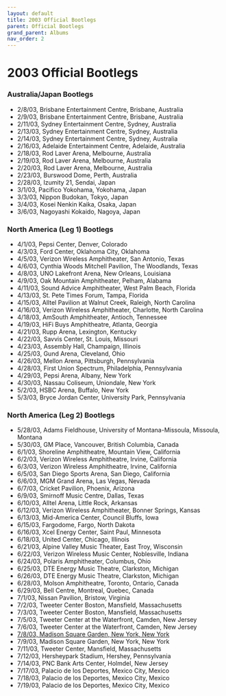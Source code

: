 ```yaml
---
layout: default
title: 2003 Official Bootlegs
parent: Official Bootlegs
grand_parent: Albums
nav_order: 2
---
```


# 2003 Official Bootlegs

### Australia/Japan Bootlegs

- 2/8/03, Brisbane Entertainment Centre, Brisbane, Australia
- 2/9/03, Brisbane Entertainment Centre, Brisbane, Australia
- 2/11/03, Sydney Entertainment Centre, Sydney, Australia
- 2/13/03, Sydney Entertainment Centre, Sydney, Australia
- 2/14/03, Sydney Entertainment Centre, Sydney, Australia
- 2/16/03, Adelaide Entertainment Centre, Adelaide, Australia
- 2/18/03, Rod Laver Arena, Melbourne, Australia
- 2/19/03, Rod Laver Arena, Melbourne, Australia
- 2/20/03, Rod Laver Arena, Melbourne, Australia
- 2/23/03, Burswood Dome, Perth, Australia
- 2/28/03, Izumity 21, Sendai, Japan
- 3/1/03, Pacifico Yokohama, Yokohama, Japan
- 3/3/03, Nippon Budokan, Tokyo, Japan
- 3/4/03, Kosei Nenkin Kaika, Osaka, Japan
- 3/6/03, Nagoyashi Kokaido, Nagoya, Japan

### North America (Leg 1) Bootlegs

- 4/1/03, Pepsi Center, Denver, Colorado
- 4/3/03, Ford Center, Oklahoma City, Oklahoma
- 4/5/03, Verizon Wireless Amphitheater, San Antonio, Texas
- 4/6/03, Cynthia Woods Mitchell Pavilion, The Woodlands, Texas
- 4/8/03, UNO Lakefront Arena, New Orleans, Louisiana
- 4/9/03, Oak Mountain Amphitheater, Pelham, Alabama
- 4/11/03, Sound Advice Amphitheater, West Palm Beach, Florida
- 4/13/03, St. Pete Times Forum, Tampa, Florida
- 4/15/03, Alltel Pavilion at Walnut Creek, Raleigh, North Carolina
- 4/16/03, Verizon Wireless Amphitheater, Charlotte, North Carolina
- 4/18/03, AmSouth Amphitheater, Antioch, Tennessee
- 4/19/03, HiFi Buys Amphitheatre, Atlanta, Georgia
- 4/21/03, Rupp Arena, Lexington, Kentucky
- 4/22/03, Savvis Center, St. Louis, Missouri
- 4/23/03, Assembly Hall, Champaign, Illinois
- 4/25/03, Gund Arena, Cleveland, Ohio
- 4/26/03, Mellon Arena, Pittsburgh, Pennsylvania
- 4/28/03, First Union Spectrum, Philadelphia, Pennsylvania
- 4/29/03, Pepsi Arena, Albany, New York
- 4/30/03, Nassau Coliseum, Uniondale, New York
- 5/2/03, HSBC Arena, Buffalo, New York
- 5/3/03, Bryce Jordan Center, University Park, Pennsylvania

### North America (Leg 2) Bootlegs

- 5/28/03, Adams Fieldhouse, University of Montana-Missoula, Missoula, Montana
- 5/30/03, GM Place, Vancouver, British Columbia, Canada
- 6/1/03, Shoreline Amphitheatre, Mountain View, California
- 6/2/03, Verizon Wireless Amphitheatre, Irvine, California
- 6/3/03, Verizon Wireless Amphitheatre, Irvine, California
- 6/5/03, San Diego Sports Arena, San Diego, California
- 6/6/03, MGM Grand Arena, Las Vegas, Nevada
- 6/7/03, Cricket Pavilion, Phoenix, Arizona
- 6/9/03, Smirnoff Music Centre, Dallas, Texas
- 6/10/03, Alltel Arena, Little Rock, Arkansas
- 6/12/03, Verizon Wireless Amphitheater, Bonner Springs, Kansas
- 6/13/03, Mid-America Center, Council Bluffs, Iowa
- 6/15/03, Fargodome, Fargo, North Dakota
- 6/16/03, Xcel Energy Center, Saint Paul, Minnesota
- 6/18/03, United Center, Chicago, Illinois
- 6/21/03, Alpine Valley Music Theater, East Troy, Wisconsin
- 6/22/03, Verizon Wireless Music Center, Noblesville, Indiana
- 6/24/03, Polaris Amphitheater, Columbus, Ohio
- 6/25/03, DTE Energy Music Theatre, Clarkston, Michigan
- 6/26/03, DTE Energy Music Theatre, Clarkston, Michigan
- 6/28/03, Molson Amphitheatre, Toronto, Ontario, Canada
- 6/29/03, Bell Centre, Montreal, Quebec, Canada
- 7/1/03, Nissan Pavilion, Bristow, Virginia
- 7/2/03, Tweeter Center Boston, Mansfield, Massachusetts
- 7/3/03, Tweeter Center Boston, Mansfield, Massachusetts
- 7/5/03, Tweeter Center at the Waterfront, Camden, New Jersey
- 7/6/03, Tweeter Center at the Waterfront, Camden, New Jersey
- [7/8/03, Madison Square Garden, New York, New York](https://pearljamopedia.ml/docs/Notable-Mentions/Television-Film/Live-at-the-Garden)
- 7/9/03, Madison Square Garden, New York, New York
- 7/11/03, Tweeter Center, Mansfield, Massachusetts
- 7/12/03, Hersheypark Stadium, Hershey, Pennsylvania
- 7/14/03, PNC Bank Arts Center, Holmdel, New Jersey
- 7/17/03, Palacio de los Deportes, Mexico City, Mexico
- 7/18/03, Palacio de los Deportes, Mexico City, Mexico
- 7/19/03, Palacio de los Deportes, Mexico City, Mexico